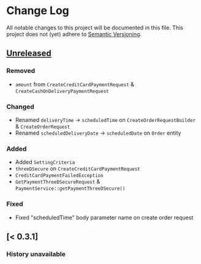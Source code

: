 # Change Log
All notable changes to this project will be documented in this file.
This project does not (yet) adhere to [Semantic Versioning](http://semver.org/).

## [Unreleased]
### Removed
- `amount` from `CreateCreditCardPaymentRequest` & `CreateCashOnDeliveryPaymentRequest`

### Changed
- Renamed `deliveryTime` -> `scheduledTime` on `CreateOrderRequestBuilder` & `CreateOrderRequest`
- Renamed `scheduledDeliveryDate` -> `scheduledDate` on `Order` entity

### Added
- Added `SettingCriteria`
- `threeDSecure` on `CreateCreditCardPaymentRequest`
- `CreditCardPaymentFailedException`
- `GetPaymentThreeDSecureRequest` & `PaymentService::getPaymentThreeDSecure()` 

### Fixed
- Fixed "scheduledTime" body parameter name on create order request

## [< 0.3.1]
### History unavailable

[Unreleased]: https://github.com/ordercloud/ordercloud-php/compare/0.3.1...HEAD
